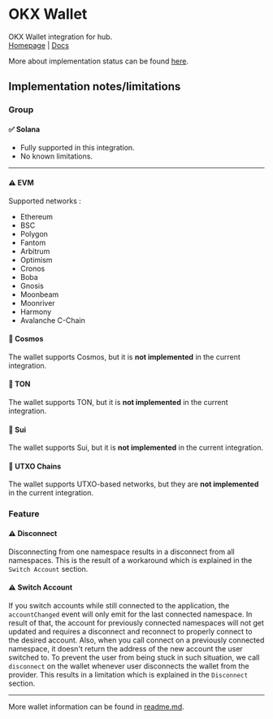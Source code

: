 # OKX Wallet
OKX Wallet integration for hub.  
[Homepage](https://www.okx.com/web3) | [Docs](https://www.okx.com/web3/build/docs)

More about implementation status can be found [here](../readme.md).

## Implementation notes/limitations

### Group

#### ✅ Solana
- Fully supported in this integration.
- No known limitations.

---

#### ⚠️ EVM
Supported networks :
- Ethereum  
- BSC  
- Polygon  
- Fantom  
- Arbitrum  
- Optimism  
- Cronos  
- Boba  
- Gnosis  
- Moonbeam  
- Moonriver  
- Harmony  
- Avalanche C-Chain


#### 🚧 Cosmos 
The wallet supports Cosmos, but it is **not implemented** in the current integration.


#### 🚧 TON
The wallet supports TON, but it is **not implemented** in the current integration.


#### 🚧 Sui
The wallet supports Sui, but it is **not implemented** in the current integration.


#### 🚧 UTXO Chains
The wallet supports UTXO-based networks, but they are **not implemented** in the current integration.

### Feature

#### ⚠️ Disconnect
Disconnecting from one namespace results in a disconnect from all namespaces. This is the result of a workaround which is explained in the `Switch Account` section.

#### ⚠️ Switch Account
If you switch accounts while still connected to the application, the `accountChanged` event will only emit for the last connected namespace. In result of that, the account for previously connected namespaces will not get updated and requires a disconnect and reconnect to properly connect to the desired account.
Also, when you call connect on a previously connected namespace, it doesn't return the address of the new account the user switched to. To prevent the user from being stuck in such situation, we call `disconnect` on the wallet whenever user disconnects the wallet from the provider. This results in a limitation which is explained in the `Disconnect` section.


---

More wallet information can be found in [readme.md](../readme.md).
